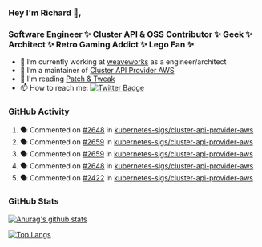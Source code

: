 ### Hey I'm Richard 👋, 

<h3 align="left">Software Engineer ✨ Cluster API & OSS Contributor ✨ Geek ✨ Architect ✨ Retro Gaming Addict ✨ Lego Fan ✨</h3>

- 🔭 I’m currently working at [weaveworks](https://github.com/weaveworks) as a engineer/architect
- 👯 I’m a maintainer of [Cluster API Provider AWS](https://github.com/kubernetes-sigs/cluster-api-provider-aws)
- 💬 I'm reading [Patch & Tweak](https://bjooks.com/products/patch-tweak-exploring-modular-synthesis)
- 📫 How to reach me: [![Twitter Badge](https://img.shields.io/badge/-@fruit_case-00acee?style=flat&logo=Twitter&logoColor=white)](https://twitter.com/intent/follow?screen_name=fruit_case "Follow on Twitter")

### GitHub Activity 

<!--START_SECTION:activity-->
1. 🗣 Commented on [#2648](https://github.com/kubernetes-sigs/cluster-api-provider-aws/issues/2648) in [kubernetes-sigs/cluster-api-provider-aws](https://github.com/kubernetes-sigs/cluster-api-provider-aws)
2. 🗣 Commented on [#2659](https://github.com/kubernetes-sigs/cluster-api-provider-aws/issues/2659) in [kubernetes-sigs/cluster-api-provider-aws](https://github.com/kubernetes-sigs/cluster-api-provider-aws)
3. 🗣 Commented on [#2659](https://github.com/kubernetes-sigs/cluster-api-provider-aws/issues/2659) in [kubernetes-sigs/cluster-api-provider-aws](https://github.com/kubernetes-sigs/cluster-api-provider-aws)
4. 🗣 Commented on [#2648](https://github.com/kubernetes-sigs/cluster-api-provider-aws/issues/2648) in [kubernetes-sigs/cluster-api-provider-aws](https://github.com/kubernetes-sigs/cluster-api-provider-aws)
5. 🗣 Commented on [#2422](https://github.com/kubernetes-sigs/cluster-api-provider-aws/issues/2422) in [kubernetes-sigs/cluster-api-provider-aws](https://github.com/kubernetes-sigs/cluster-api-provider-aws)
<!--END_SECTION:activity-->

### GitHub Stats

[![Anurag's github stats](https://github-readme-stats.vercel.app/api?username=richardcase&count_private=true&show_icons=true)](https://github.com/anuraghazra/github-readme-stats)

[![Top Langs](https://github-readme-stats.vercel.app/api/top-langs/?username=richardcase&hide=html&layout=compact)](https://github.com/anuraghazra/github-readme-stats)
